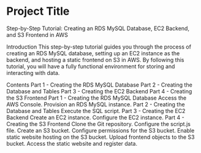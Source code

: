 # Project Title
Step-by-Step Tutorial: Creating an RDS MySQL Database, EC2 Backend, and S3 Frontend in AWS

Introduction
This step-by-step tutorial guides you through the process of creating an RDS MySQL database, setting up an EC2 instance as the backend, and hosting a static frontend on S3 in AWS. By following this tutorial, you will have a fully functional environment for storing and interacting with data.

Contents
Part 1 - Creating the RDS MySQL Database
Part 2 - Creating the Database and Tables
Part 3 - Creating the EC2 Backend
Part 4 - Creating the S3 Frontend
Part 1 - Creating the RDS MySQL Database
Access the AWS Console.
Provision an RDS MySQL instance.
Part 2 - Creating the Database and Tables
Execute the SQL script.
Part 3 - Creating the EC2 Backend
Create an EC2 instance.
Configure the EC2 instance.
Part 4 - Creating the S3 Frontend
Clone the Git repository.
Configure the script.js file.
Create an S3 bucket.
Configure permissions for the S3 bucket.
Enable static website hosting on the S3 bucket.
Upload frontend objects to the S3 bucket.
Access the static website and register data.
